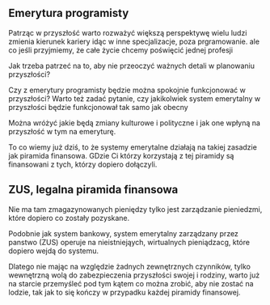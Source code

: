 ## Emerytura programisty
Patrząc w przyszłość warto rozważyć większą perspektywę
wielu ludzi zmienia kierunek kariery idąc w inne specjalizacje, poza prgramowanie.
ale co jeśli przyjmiemy, że całe życie chcemy poświęcić jednej profesji

Jak trzeba patrzeć na to, aby nie przeoczyć ważnych detali w planowaniu przyszłości? 

Czy z emerytury programisty będzie można spokojnie funkcjonować w przyszłości?
Warto też zadać pytanie, czy jakikolwiek system emerytalny w przyszłości będzie
funkcjonował tak samo jak obecny

Można wróżyć jakie będą zmiany kulturowe i polityczne i jak one wpłyną na przyszłość w tym na emeryturę.

To co wiemy już dziś, to że systemy emerytalne działają na takiej zasadzie jak piramida finansowa.
GDzie Ci którzy korzystają z tej piramidy są finansowani z tych, którzy dopiero dołączyli.

## ZUS, legalna piramida finansowa
Nie ma tam zmagazynowanych pieniędzy tylko jest zarządzanie pieniedzmi, które dopiero co zostały pozyskane.

Podobnie jak system bankowy, system emerytalny zarządzany przez panstwo (ZUS) operuje
na nieistniejąych, wirtualnych pieniądzacg, które dopiero wejdą do systemu.


Dlatego nie mając na względzie żadnych zewnętrznych czynników, tylko wewnętrzną wolą
do zabezpieczenia przyszłości swojej i rodziny, warto już na starcie przemyśleć
pod tym kątem co można zrobić, aby nie zostać na lodzie, tak jak to się kończy w przypadku
każdej piramidy finansowej.

 
